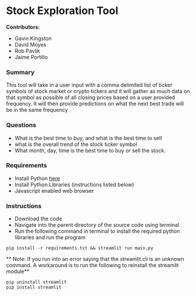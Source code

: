 # Stock Exploration Tool

**Contributors:** 
* Gavin Kingston
* David Moyes 
* Rob Pavlik 
* Jaime Portillo 

### Summary
This tool will take in a user input with a comma delimited list of ticker symbols of stock market or crypto tickers and it will gather as much data on that symbol as possible of all closing prices based on a user provided frequency. It will then provide predictions on what the next best trade will be in the same frequency

### Questions
* What is the best time to buy, and what is the best time to sell
* what is the overall trend of the stock ticker symbol
* What month, day, time is the best time to buy or sell the stock. 

### Requirements
* Install Python [here](https://www.python.org/downloads/)
* Install Python Libraries (instructions listed below)
* Javascript enabled web browser

### Instructions
* Download the code
* Navigate into the parent directory of the source code using terminal
* Run the following command in terminal to install the required python libraries and run the program
```
pip install -r requirements.txt && streamlit run main.py
```

** Note: If you run into an error saying that the streamlit.cli is an unknown command. A workaround is to run the following to reinstall the streamlit module**
```
pip uninstall streamlit
pip install streamlit
```

